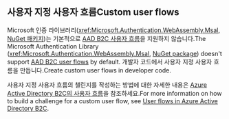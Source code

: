 ## <a name="custom-user-flows"></a><span data-ttu-id="697a6-101">사용자 지정 사용자 흐름</span><span class="sxs-lookup"><span data-stu-id="697a6-101">Custom user flows</span></span>

<span data-ttu-id="697a6-102">Microsoft 인증 라이브러리(<xref:Microsoft.Authentication.WebAssembly.Msal>, [NuGet 패키지](https://www.nuget.org/packages/Microsoft.Authentication.WebAssembly.Msal/))는 기본적으로 [AAD B2C 사용자 흐름](/azure/active-directory-b2c/user-flow-overview)을 지원하지 않습니다.</span><span class="sxs-lookup"><span data-stu-id="697a6-102">The Microsoft Authentication Library (<xref:Microsoft.Authentication.WebAssembly.Msal>, [NuGet package](https://www.nuget.org/packages/Microsoft.Authentication.WebAssembly.Msal/)) doesn't support [AAD B2C user flows](/azure/active-directory-b2c/user-flow-overview) by default.</span></span> <span data-ttu-id="697a6-103">개발자 코드에서 사용자 지정 사용자 흐름을 만듭니다.</span><span class="sxs-lookup"><span data-stu-id="697a6-103">Create custom user flows in developer code.</span></span>

<span data-ttu-id="697a6-104">사용자 지정 사용자 흐름의 챌린지를 작성하는 방법에 대한 자세한 내용은 [Azure Active Directory B2C의 사용자 흐름](/azure/active-directory-b2c/user-flow-overview)을 참조하세요.</span><span class="sxs-lookup"><span data-stu-id="697a6-104">For more information on how to build a challenge for a custom user flow, see [User flows in Azure Active Directory B2C](/azure/active-directory-b2c/user-flow-overview).</span></span>
